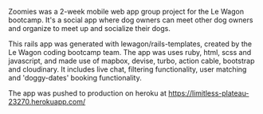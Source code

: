 Zoomies was a 2-week mobile web app group project for the Le Wagon bootcamp. It's a social app where dog owners can meet other dog owners and organize to meet up and socialize their dogs.

This rails app was generated with lewagon/rails-templates, created by the Le Wagon coding bootcamp team. The app was uses ruby, html, scss and javascript, and made use of mapbox, devise, turbo, action cable, bootstrap and cloudinary. It includes live chat, filtering functionality, user matching and 'doggy-dates' booking functionality.

The app was pushed to production on heroku at https://limitless-plateau-23270.herokuapp.com/

